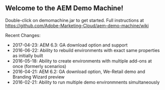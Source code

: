 Welcome to the AEM Demo Machine!
-----------------------------------------------------------------------
Double-click on demomachine.jar to get started.
Full instructions at https://github.com/Adobe-Marketing-Cloud/aem-demo-machine/wiki

Recent Changes:
- 2017-04-23: AEM 6.3: GA download option and support
- 2016-06-22: Ability to rebuild environments with exact same properties as initially built
- 2016-05-18: Ability to create environments with multiple add-ons at once (formerly scenarios)
- 2016-04-21: AEM 6.2: GA download option, We-Retail demo and Branding Wizard preview
- 2016-02-21: Ability to run multiple demo environmnents simultaneously




